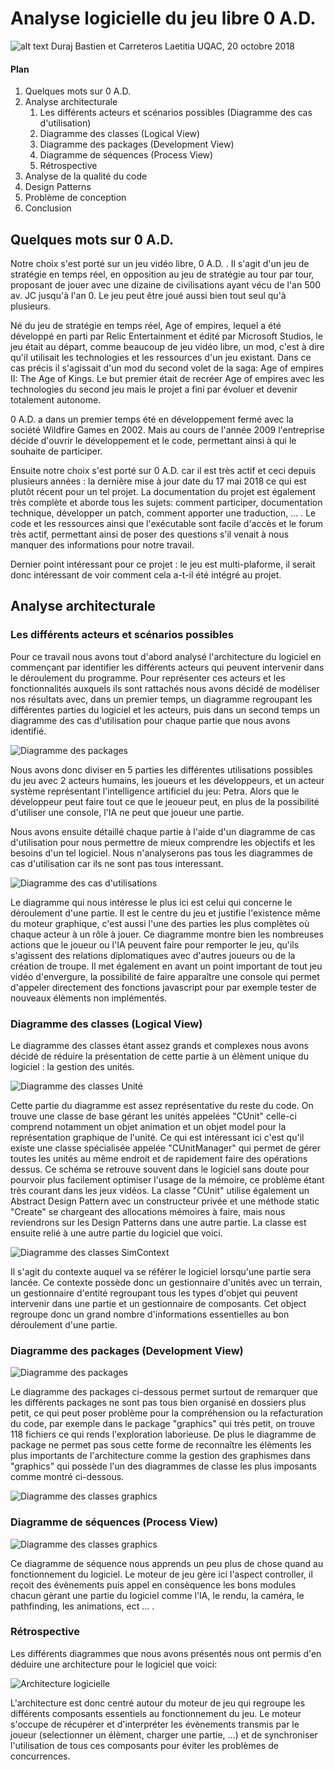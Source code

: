 # Analyse logicielle du jeu libre 0 A.D.
![alt text](https://github.com/Bhastyen/AnalyseGenieLogiciel/blob/master/Images/header_0ad.jpg?raw=true "Bannière 0 A.D.")
Duraj Bastien et Carreteros Laetitia
UQAC, 20 octobre 2018

#### Plan
1. Quelques mots sur 0 A.D.
2. Analyse architecturale
	1. Les différents acteurs et scénarios possibles (Diagramme des cas d'utilisation)
	2. Diagramme des classes (Logical View)
	3. Diagramme des packages (Development View)
	4. Diagramme de séquences (Process View)
	5. Rétrospective
3. Analyse de la qualité du code
4. Design Patterns
5. Problème de conception
6. Conclusion


## Quelques mots sur 0 A.D.

 Notre choix s'est porté sur un jeu vidéo libre, 0 A.D. . Il s'agit d'un jeu de stratégie en temps réel, en opposition au jeu de stratégie au tour par tour, proposant de jouer avec une dizaine de civilisations ayant vécu de l'an 500 av. JC jusqu'à l'an 0. Le jeu peut être joué aussi bien tout seul qu'à plusieurs.

 Né du jeu de stratégie en temps réel, Age of empires, lequel a été développé en parti par Relic  Entertainment et édité par Microsoft Studios, le jeu était au départ, comme beaucoup de jeu vidéo libre, un mod, c'est à dire qu'il utilisait les technologies et les ressources d'un jeu existant. Dans ce cas précis il s'agissait d'un mod du second volet de la saga: Age of empires II: The Age of  Kings. Le but premier était de recréer Age of empires avec les technologies du second jeu mais le projet a fini par évoluer et devenir totalement autonome.

 0 A.D. a dans un premier temps été en développement fermé avec la société Wildfire  Games en 2002. Mais au cours de l'année 2009 l'entreprise décide d'ouvrir le développement et le code, permettant ainsi à qui le souhaite de participer.

 Ensuite notre choix s'est porté sur 0 A.D. car il est très actif et ceci depuis plusieurs années : la dernière mise à jour date du 17 mai 2018 ce qui est plutôt récent pour un tel projet. La documentation du projet est également très complète et aborde tous les sujets: comment participer, documentation technique, développer un patch, comment apporter une traduction, ... . Le code et les ressources ainsi que l'exécutable sont facile d'accès et le forum très actif, permettant ainsi de poser des questions s'il venait à nous manquer des informations pour notre travail.

 Dernier point intéressant pour ce projet :  le jeu est multi-plaforme, il serait donc intéressant de voir comment cela a-t-il été intégré au projet.


## Analyse architecturale
### Les différents acteurs et scénarios possibles
Pour ce travail nous avons tout d'abord analysé l'architecture du logiciel en commençant par identifier les différents acteurs qui peuvent intervenir dans le déroulement du programme. Pour représenter ces acteurs et les fonctionnalités auxquels ils sont rattachés nous avons décidé de modéliser nos résultats avec, dans un premier temps, un diagramme regroupant les différentes parties du logiciel et les acteurs, puis dans un second temps un diagramme des cas d'utilisation pour chaque partie que nous avons identifié.

![Diagramme des packages](https://github.com/Bhastyen/AnalyseGenieLogiciel/blob/master/Images/PackageDiagram1v2.JPG?raw=true)

Nous avons donc diviser en 5 parties les différentes utilisations possibles du jeu avec 2 acteurs humains, les joueurs et les développeurs, et un acteur système représentant l'intelligence artificiel du jeu: Petra. Alors que le développeur peut faire tout ce que le jeoueur peut, en plus de la possibilité d'utiliser une console, l'IA ne peut que joueur une partie.

Nous avons ensuite détaillé chaque partie à l'aide d'un diagramme de cas d'utilisation pour nous permettre de mieux comprendre les objectifs et les besoins d'un tel logiciel. Nous n'analyserons pas tous les diagrammes de cas d'utilisation car ils ne sont pas tous interessant.

![Diagramme des cas d'utilisations](https://github.com/Bhastyen/AnalyseGenieLogiciel/blob/master/Images/UseCaseJouerPartie.JPG?raw=true "Diagramme représentant les différentes possibilitées qui s'offrent aux acteurs lors du déroulement d'une partie")

 Le diagramme qui nous intéresse le plus ici est celui qui concerne le déroulement d'une partie. Il est le centre du jeu et justifie l'existence même du moteur graphique, c'est aussi l'une des parties les plus complètes où chaque acteur à un rôle à jouer. Ce diagramme montre bien les nombreuses actions que le joueur ou l'IA peuvent faire pour remporter le jeu, qu'ils s'agissent des relations diplomatiques avec d'autres joueurs ou de la création de troupe. Il met également en avant un point important de tout jeu vidéo d'envergure, la possibilité de faire apparaître une console qui permet d'appeler directement des fonctions javascript pour par exemple tester de nouveaux élèments non implémentés.

### Diagramme des classes (Logical View)
 Le diagramme des classes étant assez grands et complexes nous avons décidé de réduire la présentation de cette partie à un élèment unique du logiciel : la gestion des unités.

![Diagramme des classes Unité](https://github.com/Bhastyen/AnalyseGenieLogiciel/blob/master/Images/ClassDiagramCUnit.JPG?raw=true "Diagramme représentant les classes permettant de gérer un ensemble de troupes")

Cette partie du diagramme est assez représentative du reste du code. On trouve une classe de base gérant les unités appelées "CUnit" celle-ci comprend notamment un objet animation et un objet model pour la représentation graphique de l'unité. Ce qui est intéressant ici c'est qu'il existe une classe spécialisée appelée "CUnitManager" qui permet de gérer toutes les unités au même endroit et de rapidement faire des opérations dessus. Ce schéma se retrouve souvent dans le logiciel sans doute pour pourvoir plus facilement optimiser l'usage de la mémoire, ce problème étant très courant dans les jeux vidéos. La classe "CUnit" utilise également un Abstract Design Pattern avec un constructeur privée et une méthode static "Create" se chargeant des allocations mémoires à faire, mais nous reviendrons sur les Design Patterns dans une autre partie. La classe <CUnitManager> est ensuite relié à une autre partie du logiciel que voici.

![Diagramme des classes  SimContext](https://github.com/Bhastyen/AnalyseGenieLogiciel/blob/master/Images/ClassDiagramSimContext.JPG?raw=true "Diagramme représentant le contexte de la simulation")

Il s'agit du contexte auquel va se référer le logiciel lorsqu'une partie sera lancée. Ce contexte possède donc un gestionnaire d'unités avec un terrain, un gestionnaire d'entité regroupant tous les types d'objet qui peuvent intervenir dans une partie et un gestionnaire de composants. Cet object regroupe donc un grand nombre d'informations essentielles au bon déroulement d'une partie.

### Diagramme des packages (Development View)
![Diagramme des packages](https://github.com/Bhastyen/AnalyseGenieLogiciel/blob/master/Images/RealPackageDiagram2.JPG?raw=true "Diagramme représentant les différents packages")

Le diagramme des packages ci-dessous permet surtout de remarquer que les différents packages ne sont pas tous bien organisé en dossiers plus petit, ce qui peut poser problème pour la compréhension ou la refacturation du code, par exemple dans le package "graphics" qui très petit, on trouve 118 fichiers ce qui rends l'exploration laborieuse. De plus le diagramme de package ne permet pas sous cette forme de reconnaître les élèments les plus importants de l'architecture comme la gestion des graphismes dans "graphics" qui possède l'un des diagrammes de classe les plus imposants comme montré ci-dessous.

![Diagramme des classes graphics](https://github.com/Bhastyen/AnalyseGenieLogiciel/blob/master/Images/ClassDiagramGraphics.JPG?raw=true "Diagramme de classe de graphics")

### Diagramme de séquences (Process View)


![Diagramme des classes graphics](https://github.com/Bhastyen/AnalyseGenieLogiciel/blob/master/Images/SequenceDiagram1.JPG?raw=true "Diagramme de classe du package graphics")

Ce diagramme de séquence nous apprends un peu plus de chose quand au fonctionnement du logiciel. Le moteur de jeu gère ici l'aspect controller, il reçoit des évènements puis appel en consèquence les bons modules chacun gèrant une partie du logiciel comme l'IA, le rendu, la caméra, le pathfinding, les animations, ect ... .

### Rétrospective
Les différents diagrammes que nous avons présentés nous ont permis d'en déduire une architecture pour le logiciel que voici:

![Architecture logicielle](https://github.com/Bhastyen/AnalyseGenieLogiciel/blob/master/Images/GameEngine.png?raw=true "Architecture du logiciel")

L'architecture est donc centré autour du moteur de jeu qui regroupe les différents composants essentiels au fonctionnement du jeu. Le moteur s'occupe de récupérer et d'interpréter les évènements transmis par le joueur (selectionner un élèment, charger une partie, ...) et de synchroniser l'utilisation de tous ces composants
pour éviter les problèmes de concurrences.
